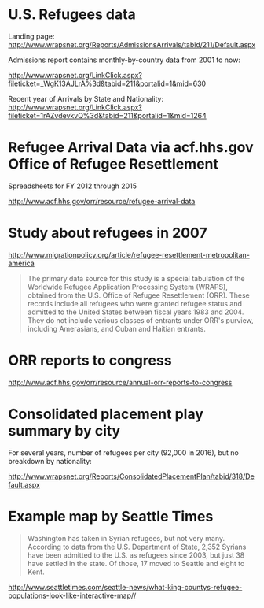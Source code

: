 # U.S. Refugees data

Landing page: http://www.wrapsnet.org/Reports/AdmissionsArrivals/tabid/211/Default.aspx

Admissions report contains monthly-by-country data from 2001 to now:

http://www.wrapsnet.org/LinkClick.aspx?fileticket=_WgK13AJLrA%3d&tabid=211&portalid=1&mid=630


Recent year of Arrivals by State and Nationality: http://www.wrapsnet.org/LinkClick.aspx?fileticket=1rAZvdevkvQ%3d&tabid=211&portalid=1&mid=1264


# Refugee Arrival Data via acf.hhs.gov Office of Refugee Resettlement

Spreadsheets for FY 2012 through 2015


http://www.acf.hhs.gov/orr/resource/refugee-arrival-data


# Study about refugees in 2007

http://www.migrationpolicy.org/article/refugee-resettlement-metropolitan-america

> The primary data source for this study is a special tabulation of the Worldwide Refugee Application Processing System (WRAPS), obtained from the U.S. Office of Refugee Resettlement (ORR). These records include all refugees who were granted refugee status and admitted to the United States between fiscal years 1983 and 2004. They do not include various classes of entrants under ORR's purview, including Amerasians, and Cuban and Haitian entrants.

# ORR reports to congress

http://www.acf.hhs.gov/orr/resource/annual-orr-reports-to-congress

# Consolidated placement play summary by city

For several years, number of refugees per city (92,000 in 2016), but no breakdown by nationality:

http://www.wrapsnet.org/Reports/ConsolidatedPlacementPlan/tabid/318/Default.aspx


# Example map by Seattle Times

> Washington has taken in Syrian refugees, but not very many. According to data from the U.S. Department of State, 2,352 Syrians have been admitted to the U.S. as refugees since 2003, but just 38 have settled in the state. Of those, 17 moved to Seattle and eight to Kent.



http://www.seattletimes.com/seattle-news/what-king-countys-refugee-populations-look-like-interactive-map//
